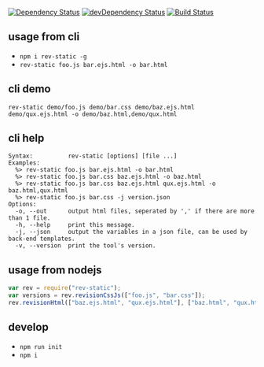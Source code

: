 [![Dependency Status](https://david-dm.org/plantain-00/rev-static.svg)](https://david-dm.org/plantain-00/rev-static)
[![devDependency Status](https://david-dm.org/plantain-00/rev-static/dev-status.svg)](https://david-dm.org/plantain-00/rev-static#info=devDependencies)
[![Build Status](https://travis-ci.org/plantain-00/rev-static.svg?branch=master)](https://travis-ci.org/plantain-00/rev-static)

## usage from cli

+ `npm i rev-static -g`
+ `rev-static foo.js bar.ejs.html -o bar.html`

## cli demo

`rev-static demo/foo.js demo/bar.css demo/baz.ejs.html demo/qux.ejs.html -o demo/baz.html,demo/qux.html`

## cli help

```text
Syntax:          rev-static [options] [file ...]
Examples:
  %> rev-static foo.js bar.ejs.html -o bar.html
  %> rev-static foo.js bar.css baz.ejs.html -o baz.html
  %> rev-static foo.js bar.css baz.ejs.html qux.ejs.html -o baz.html,qux.html
  %> rev-static foo.js bar.css -j version.json
Options:
  -o, --out      output html files, seperated by ',' if there are more than 1 file.
  -h, --help     print this message.
  -j, --json     output the variables in a json file, can be used by back-end templates.
  -v, --version  print the tool's version.
```

## usage from nodejs

```js
var rev = require("rev-static");
var versions = rev.revisionCssJs(["foo.js", "bar.css"]);
rev.revisionHtml(["baz.ejs.html", "qux.ejs.html"], ["baz.html", "qux.html"], versions);
```

## develop

+ `npm run init`
+ `npm i`

